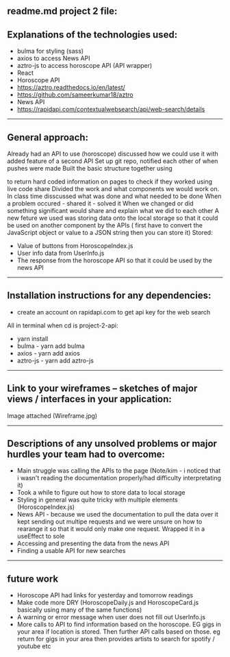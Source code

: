 ## readme.md project 2 file:

## Explanations of the technologies used:

- bulma for styling (sass)
- axios to access News API
- aztro-js to access horoscope API (API wrapper)
- React
- Horoscope API
- https://aztro.readthedocs.io/en/latest/
- https://github.com/sameerkumar18/aztro
- News API
- https://rapidapi.com/contextualwebsearch/api/web-search/details

---

## General approach:

Already had an API to use (horoscope) discussed how we could use it with added feature of a second API
Set up git repo, notified each other of when pushes were made
Built the basic structure together using <p></p> to return hard coded information on pages to check if they worked using live code share
Divided the work and what components we would work on. In class time disscussed what was done and what needed to be done
When a problem occured - shared it - solved it
When we changed or did something significant would share and explain what we did to each other
A new feture we used was storing data onto the local storage so that it could be used on another component by the APIs ( first have to convert the JavaScript object or value to a JSON string then you can store it)
Stored:

- Value of buttons from HoroscopeIndex.js
- User info data from UserInfo.js
- The response from the horoscope API so that it could be used by the news API

---

## Installation instructions for any dependencies:

- create an account on rapidapi.com to get api key for the web search

All in terminal when cd is project-2-api:

- yarn install
- bulma - yarn add bulma
- axios - yarn add axios
- aztro-js - yarn add aztro-js

---

## Link to your wireframes – sketches of major views / interfaces in your application:

Image attached (Wireframe.jpg)

---

## Descriptions of any unsolved problems or major hurdles your team had to overcome:

- Main struggle was calling the APIs to the page (Note/kim - i noticed that i wasn't reading the documentation properly/had difficulty interpretating it)
- Took a while to figure out how to store data to local storage
- Styling in general was quite tricky with multiple elements (HoroscopeIndex.js)
- News API - because we used the documentation to pull the data over it kept sending out multipe requests and we were unsure on how to rearange it so that it would only make one request. Wrapped it in a useEffect to sole
- Accessing and presenting the data from the news API
- Finding a usable API for new searches

---

## future work

- Horoscope API had links for yesterday and tomorrow readings
- Make code more DRY (HoroscopeDaily.js and HoroscopeCard.js basically using many of the same functions)
- A warning or error message when user does not fill out UserInfo.js
- More calls to API to find information based on the horoscope. EG gigs in your area if location is stored. Then further API calls based on those. eg return for gigs in your area then provides artists to search for spotify / youtube etc

